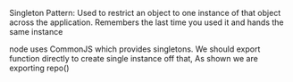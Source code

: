 Singleton Pattern:
Used to restrict an object to one instance of that object across the application.
Remembers the last time you used it and hands the same instance

node uses CommonJS which provides singletons.
We should export function directly to create single instance off that, As shown we are exporting repo()